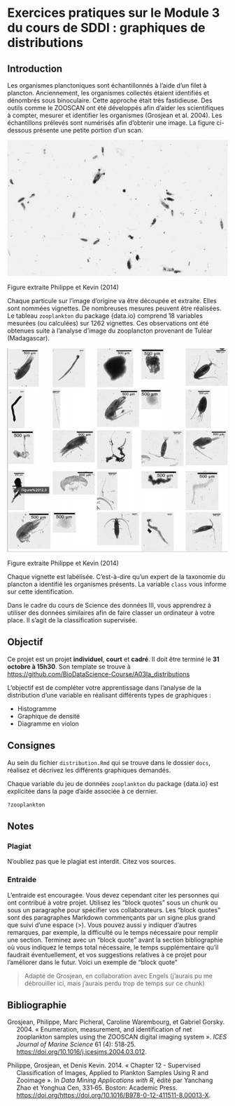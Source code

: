 Exercices pratiques sur le Module 3 du cours de SDDI : graphiques de
distributions
================

## Introduction

Les organismes planctoniques sont échantillonnés à l’aide d’un filet à
plancton. Anciennement, les organismes collectés étaient identifiés et
dénombrés sous binoculaire. Cette approche était très fastidieuse. Des
outils comme le ZOOSCAN ont été développés afin d’aider les
scientifiques à compter, mesurer et identifier les organismes (Grosjean
et al. 2004). Les échantillons prélevés sont numérisés afin d’obtenir
une image. La figure ci-dessous présente une petite portion d’un scan.

![](figures/scan.png)

Figure extraite Philippe et Kevin (2014)

Chaque particule sur l’image d’origine va être découpée et extraite.
Elles sont nommées vignettes. De nombreuses mesures peuvent être
réalisées. Le tableau `zooplankton` du package {data.io} comprend 18
variables mesurées (ou calculées) sur 1262 vignettes. Ces observations
ont été obtenues suite à l’analyse d’image du zooplancton provenant de
Tuléar (Madagascar).

![](figures/vignettes.png)

Figure extraite Philippe et Kevin (2014)

Chaque vignette est labélisée. C’est-à-dire qu’un expert de la taxonomie
du plancton a identifié les organismes présents. La variable `class`
vous informe sur cette identification.

Dans le cadre du cours de Science des données III, vous apprendrez à
utiliser des données similaires afin de faire classer un ordinateur à
votre place. Il s’agit de la classification supervisée.

## Objectif

Ce projet est un projet **individuel**, **court** et **cadré**. Il doit
être terminé le **31 octobre à 15h30**. Son template se trouve à
<https://github.com/BioDataScience-Course/A03Ia_distributions>

L’objectif est de compléter votre apprentissage dans l’analyse de la
distribution d’une variable en réalisant différents types de graphiques
:

-   Histogramme
-   Graphique de densité
-   Diagramme en violon

## Consignes

Au sein du fichier `distribution.Rmd` qui se trouve dans le dossier
`docs`, réalisez et décrivez les différents graphiques demandés.

Chaque variable du jeu de données `zooplankton` du package {data.io} est
explicitée dans la page d’aide associée à ce dernier.

    ?zooplankton

## Notes

### Plagiat

N’oubliez pas que le plagiat est interdit. Citez vos sources.

### Entraide

L’entraide est encouragée. Vous devez cependant citer les personnes qui
ont contribué à votre projet. Utilisez les “block quotes” sous un chunk
ou sous un paragraphe pour spécifier vos collaborateurs. Les “block
quotes” sont des paragraphes Markdown commençants par un signe plus
grand que suivi d’une espace (\>). Vous pouvez aussi y indiquer d’autres
remarques, par exemple, la difficulté ou le temps nécessaire pour
remplir une section. Terminez avec un “block quote” avant la section
bibliographie où vous indiquez le temps total nécessaire, le temps
supplémentaire qu’il faudrait éventuellement, et vos suggestions
relatives à ce projet pour l’améliorer dans le futur. Voici un exemple
de “block quote”

> Adapté de Grosjean, en collaboration avec Engels (j’aurais pu me
> débrouiller ici, mais j’aurais perdu trop de temps sur ce chunk)

## Bibliographie

<div id="refs" class="references csl-bib-body hanging-indent">

<div id="ref-2004grosjean" class="csl-entry">

Grosjean, Philippe, Marc Picheral, Caroline Warembourg, et Gabriel
Gorsky. 2004. « Enumeration, measurement, and identification of net
zooplankton samples using the ZOOSCAN digital imaging system ». *ICES
Journal of Marine Science* 61 (4): 518‑25.
<https://doi.org/10.1016/j.icesjms.2004.03.012>.

</div>

<div id="ref-2014grosjean" class="csl-entry">

Philippe, Grosjean, et Denis Kevin. 2014. « Chapter 12 - Supervised
Classification of Images, Applied to Plankton Samples Using R and
Zooimage ». In *Data Mining Applications with R*, édité par Yanchang
Zhao et Yonghua Cen, 331‑65. Boston: Academic Press.
https://doi.org/<https://doi.org/10.1016/B978-0-12-411511-8.00013-X>.

</div>

</div>
